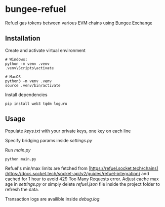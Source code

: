 # bungee-refuel

Refuel gas tokens between various EVM chains using [Bungee Exchange](https://www.bungee.exchange/refuel)

## Installation

Create and activate virtual environment

```
# Windows:
python -m venv .venv
.venv\Scripts\activate
```

```
# MacOS
python3 -m venv .venv
source .venv/bin/activate
```

Install dependencies

```
pip install web3 tqdm loguru
```

## Usage

Populate _keys.txt_ with your private keys, one key on each line

Specify bridging params inside _settings.py_

Run _main.py_

```python
python main.py
```

Refuel's min/max limits are fetched from [https://refuel.socket.tech/chains](https://docs.socket.tech/socket-api/v2/guides/refuel-integration) and cached for 1 hour to avoid 429 Too Many Requests error. Adjust cache max age in _settings.py_ or simply delete _refuel.json_ file inside the project folder to refresh the data.

Transaction logs are availible inside _debug.log_
